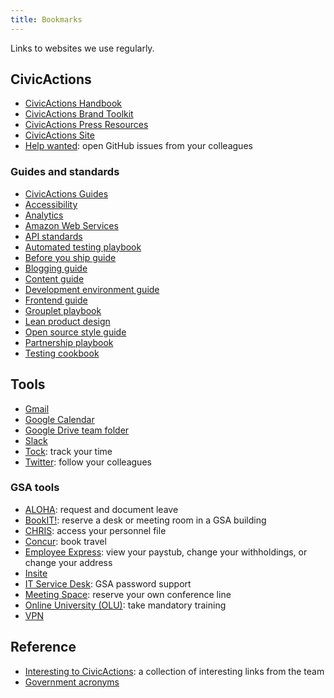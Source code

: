 ```yaml
---
title: Bookmarks
---
```


Links to websites we use regularly.

## CivicActions

* [CivicActions Handbook](/)
* [CivicActions Brand Toolkit](https://pages.CivicActions.com/brand/)
* [CivicActions Press Resources](https://civicactions.gsa.gov/press/)
* [CivicActions Site](https://civicactions.gsa.gov/)
* [Help wanted](https://github.com/search?q=user%3Acivicactions+label%3A%22help+wanted%22+is%3Aopen): open GitHub issues from your colleagues

### Guides and standards

* [CivicActions Guides](https://pages.CivicActions.com/guides/)
* [Accessibility](https://pages.CivicActions.com/accessibility/)
* [Analytics](https://github.com/CivicActions/analytics-standards)
* [Amazon Web Services](https://pages.CivicActions.com/before-you-ship/infrastructure/aws/)
* [API standards](https://github.com/CivicActions/api-standards)
* [Automated testing playbook](https://pages.CivicActions.com/automated-testing-playbook/)
* [Before you ship guide](https://pages.CivicActions.com/before-you-ship/)
* [Blogging guide](https://pages.CivicActions.com/blogging-guide/)
* [Content guide](https://pages.CivicActions.com/content-guide/)
* [Development environment guide](https://pages.CivicActions.com/dev-environment/)
* [Frontend guide](https://pages.CivicActions.com/frontend/)
* [Grouplet playbook](https://pages.CivicActions.com/grouplet-playbook/)
* [Lean product design](https://pages.CivicActions.com/lean-product-design/)
* [Open source style guide](https://pages.CivicActions.com/open-source-guide/)
* [Partnership playbook](https://pages.CivicActions.com/partnership-playbook/)
* [Testing cookbook](https://pages.CivicActions.com/testing-cookbook/)

## Tools

* [Gmail](https://email.gsa.gov/)
* [Google Calendar](https://calendar.gsa.gov/)
* [Google Drive team folder](https://drive.google.com/drive/u/0/folders/0B84F26FpUP0lR1B2VVNGSi1MMVk)
* [Slack](https://civicactions.slack.com)
* [Tock](https://tock.CivicActions.com/): track your time
* [Twitter](https://twitter.com/CivicActions/lists/team): follow your colleagues

### GSA tools

* [ALOHA](https://aloha.gsa.gov/): request and document leave
* [BookIT!](http://bookit.gsa.gov/): reserve a desk or meeting room in a GSA building
* [CHRIS](http://www.gsa.gov/chris): access your personnel file
* [Concur](https://travel.gsa.gov/): book travel
* [Employee Express](https://www.employeeexpress.gov/): view your paystub, change your withholdings, or change your address
* [Insite](http://insite.gsa.gov/)
* [IT Service Desk](https://gsa.service-now.com/GSA_Self-Service/): GSA password support
* [Meeting Space](https://meet.gsa.gov/): reserve your own conference line
* [Online University (OLU)](https://gsaolu.gsa.gov): take mandatory training
* [VPN](https://internal.anywhere.gsa.gov/Citrix/UPint/site/default.aspx)

## Reference

* [Interesting to CivicActions](https://delicious.com/interestingcivicactions): a collection of interesting links from the team
* [Government acronyms](https://github.com/unitedstates/acronym/blob/gh-pages/_data/agencies.yml)
